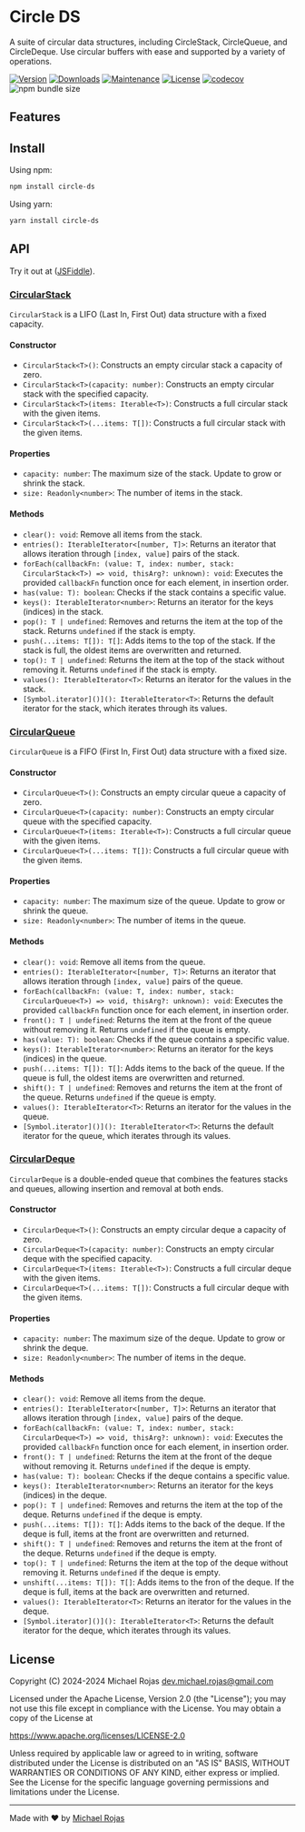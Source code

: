 # Circle DS

A suite of circular data structures, including CircleStack, CircleQueue, and CircleDeque. Use circular buffers with ease and supported by a variety of operations.

[![Version](https://img.shields.io/npm/v/circle-ds.svg)](https://www.npmjs.com/package/circle-ds)
[![Downloads](https://img.shields.io/npm/dm/circle-ds.svg)](https://www.npmjs.com/package/circle-ds)
[![Maintenance](https://img.shields.io/maintenance/yes/2024.svg)](https://github.com/havelessbemore/circle-ds/graphs/commit-activity)
[![License](https://img.shields.io/github/license/havelessbemore/circle-ds.svg)](https://github.com/havelessbemore/circle-ds/blob/master/LICENSE)
[![codecov](https://codecov.io/gh/havelessbemore/circle-ds/graph/badge.svg?token=F362G7C9U0)](https://codecov.io/gh/havelessbemore/circle-ds)
![npm bundle size](https://img.shields.io/bundlephobia/minzip/circle-ds)

## Features

## Install

Using npm:

```bash
npm install circle-ds
```

Using yarn:

```bash
yarn install circle-ds
```

## API

Try it out at ([JSFiddle](https://jsfiddle.net/2hxepf9s/)).

### [CircularStack](./docs/classes/CircularStack.md)

`CircularStack` is a LIFO (Last In, First Out) data structure with a fixed capacity.

#### Constructor

- `CircularStack<T>()`: Constructs an empty circular stack a capacity of zero.
- `CircularStack<T>(capacity: number)`: Constructs an empty circular stack with the specified capacity.
- `CircularStack<T>(items: Iterable<T>)`: Constructs a full circular stack with the given items.
- `CircularStack<T>(...items: T[])`: Constructs a full circular stack with the given items.

#### Properties

- `capacity: number`: The maximum size of the stack. Update to grow or shrink the stack.
- `size: Readonly<number>`: The number of items in the stack.

#### Methods

- `clear(): void`: Remove all items from the stack.
- `entries(): IterableIterator<[number, T]>`: Returns an iterator that allows iteration through `[index, value]` pairs of the stack.
- `forEach(callbackFn: (value: T, index: number, stack: CircularStack<T>) => void, thisArg?: unknown): void`: Executes the provided `callbackFn` function once for each element, in insertion order.
- `has(value: T): boolean`: Checks if the stack contains a specific value.
- `keys(): IterableIterator<number>`: Returns an iterator for the keys (indices) in the stack.
- `pop(): T | undefined`: Removes and returns the item at the top of the stack. Returns `undefined` if the stack is empty.
- `push(...items: T[]): T[]`: Adds items to the top of the stack. If the stack is full, the oldest items are overwritten and returned.
- `top(): T | undefined`: Returns the item at the top of the stack without removing it. Returns `undefined` if the stack is empty.
- `values(): IterableIterator<T>`: Returns an iterator for the values in the stack.
- `[Symbol.iterator]()](): IterableIterator<T>`: Returns the default iterator for the stack, which iterates through its values.

### [CircularQueue](./docs/classes/CircularQueue.md)

`CircularQueue` is a FIFO (First In, First Out) data structure with a fixed size.

#### Constructor

- `CircularQueue<T>()`: Constructs an empty circular queue a capacity of zero.
- `CircularQueue<T>(capacity: number)`: Constructs an empty circular queue with the specified capacity.
- `CircularQueue<T>(items: Iterable<T>)`: Constructs a full circular queue with the given items.
- `CircularQueue<T>(...items: T[])`: Constructs a full circular queue with the given items.

#### Properties

- `capacity: number`: The maximum size of the queue. Update to grow or shrink the queue.
- `size: Readonly<number>`: The number of items in the queue.

#### Methods

- `clear(): void`: Remove all items from the queue.
- `entries(): IterableIterator<[number, T]>`: Returns an iterator that allows iteration through `[index, value]` pairs of the queue.
- `forEach(callbackFn: (value: T, index: number, stack: CircularQueue<T>) => void, thisArg?: unknown): void`: Executes the provided `callbackFn` function once for each element, in insertion order.
- `front(): T | undefined`: Returns the item at the front of the queue without removing it. Returns `undefined` if the queue is empty.
- `has(value: T): boolean`: Checks if the queue contains a specific value.
- `keys(): IterableIterator<number>`: Returns an iterator for the keys (indices) in the queue.
- `push(...items: T[]): T[]`: Adds items to the back of the queue. If the queue is full, the oldest items are overwritten and returned.
- `shift(): T | undefined`: Removes and returns the item at the front of the queue. Returns `undefined` if the queue is empty.
- `values(): IterableIterator<T>`: Returns an iterator for the values in the queue.
- `[Symbol.iterator]()](): IterableIterator<T>`: Returns the default iterator for the queue, which iterates through its values.

### [CircularDeque](./docs/classes/CircularDeque.md)

`CircularDeque` is a double-ended queue that combines the features stacks and queues, allowing insertion and removal at both ends.

#### Constructor

- `CircularDeque<T>()`: Constructs an empty circular deque a capacity of zero.
- `CircularDeque<T>(capacity: number)`: Constructs an empty circular deque with the specified capacity.
- `CircularDeque<T>(items: Iterable<T>)`: Constructs a full circular deque with the given items.
- `CircularDeque<T>(...items: T[])`: Constructs a full circular deque with the given items.

#### Properties

- `capacity: number`: The maximum size of the deque. Update to grow or shrink the deque.
- `size: Readonly<number>`: The number of items in the deque.

#### Methods

- `clear(): void`: Remove all items from the deque.
- `entries(): IterableIterator<[number, T]>`: Returns an iterator that allows iteration through `[index, value]` pairs of the deque.
- `forEach(callbackFn: (value: T, index: number, stack: CircularDeque<T>) => void, thisArg?: unknown): void`: Executes the provided `callbackFn` function once for each element, in insertion order.
- `front(): T | undefined`: Returns the item at the front of the deque without removing it. Returns `undefined` if the deque is empty.
- `has(value: T): boolean`: Checks if the deque contains a specific value.
- `keys(): IterableIterator<number>`: Returns an iterator for the keys (indices) in the deque.
- `pop(): T | undefined`: Removes and returns the item at the top of the deque. Returns `undefined` if the deque is empty.
- `push(...items: T[]): T[]`: Adds items to the back of the deque. If the deque is full, items at the front are overwritten and returned.
- `shift(): T | undefined`: Removes and returns the item at the front of the deque. Returns `undefined` if the deque is empty.
- `top(): T | undefined`: Returns the item at the top of the deque without removing it. Returns `undefined` if the deque is empty.
- `unshift(...items: T[]): T[]`: Adds items to the fron of the deque. If the deque is full, items at the back are overwritten and returned.
- `values(): IterableIterator<T>`: Returns an iterator for the values in the deque.
- `[Symbol.iterator]()](): IterableIterator<T>`: Returns the default iterator for the deque, which iterates through its values.

## License

Copyright (C) 2024-2024 Michael Rojas <dev.michael.rojas@gmail.com>

Licensed under the Apache License, Version 2.0 (the "License");
you may not use this file except in compliance with the License.
You may obtain a copy of the License at

https://www.apache.org/licenses/LICENSE-2.0

Unless required by applicable law or agreed to in writing, software
distributed under the License is distributed on an "AS IS" BASIS,
WITHOUT WARRANTIES OR CONDITIONS OF ANY KIND, either express or implied.
See the License for the specific language governing permissions and
limitations under the License.

---

Made with ❤️ by [Michael Rojas](https://github.com/havelessbemore)
